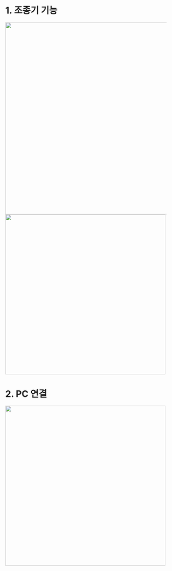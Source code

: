 # 1. 조종기 기능

<img src="https://github.com/user-attachments/assets/c01e75b6-4185-4c0a-b894-3b08fb0e6ce0" width="600">

<img src="https://github.com/user-attachments/assets/e9618aff-b230-4854-9276-f17a11786e2f" width="500">

# 2. PC 연결

<img src="https://github.com/user-attachments/assets/2c4e938b-70a1-45d5-8971-d369083c75d7" width="500">

